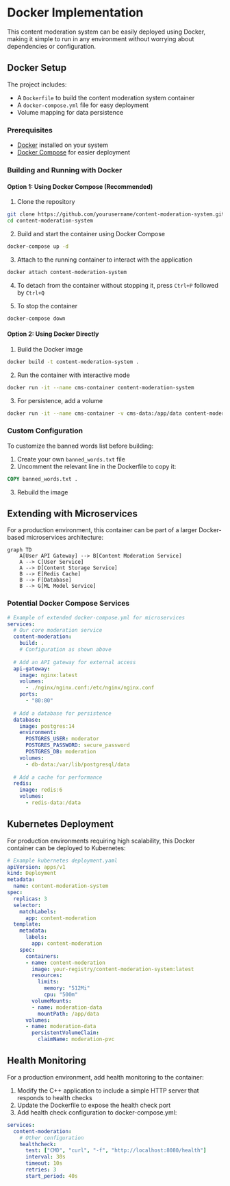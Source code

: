 # Docker Implementation

This content moderation system can be easily deployed using Docker, making it simple to run in any environment without worrying about dependencies or configuration.

## Docker Setup

The project includes:
- A `Dockerfile` to build the content moderation system container
- A `docker-compose.yml` file for easy deployment
- Volume mapping for data persistence

### Prerequisites

- [Docker](https://www.docker.com/get-started) installed on your system
- [Docker Compose](https://docs.docker.com/compose/install/) for easier deployment

### Building and Running with Docker

#### Option 1: Using Docker Compose (Recommended)

1. Clone the repository
```bash
git clone https://github.com/yourusername/content-moderation-system.git
cd content-moderation-system
```

2. Build and start the container using Docker Compose
```bash
docker-compose up -d
```

3. Attach to the running container to interact with the application
```bash
docker attach content-moderation-system
```

4. To detach from the container without stopping it, press `Ctrl+P` followed by `Ctrl+Q`

5. To stop the container
```bash
docker-compose down
```

#### Option 2: Using Docker Directly

1. Build the Docker image
```bash
docker build -t content-moderation-system .
```

2. Run the container with interactive mode
```bash
docker run -it --name cms-container content-moderation-system
```

3. For persistence, add a volume
```bash
docker run -it --name cms-container -v cms-data:/app/data content-moderation-system
```

### Custom Configuration

To customize the banned words list before building:

1. Create your own `banned_words.txt` file
2. Uncomment the relevant line in the Dockerfile to copy it:
```dockerfile
COPY banned_words.txt .
```
3. Rebuild the image

## Extending with Microservices

For a production environment, this container can be part of a larger Docker-based microservices architecture:

```mermaid
graph TD
    A[User API Gateway] --> B[Content Moderation Service]
    A --> C[User Service]
    A --> D[Content Storage Service]
    B --> E[Redis Cache]
    B --> F[Database]
    B --> G[ML Model Service]
```

### Potential Docker Compose Services

```yaml
# Example of extended docker-compose.yml for microservices
services:
  # Our core moderation service
  content-moderation:
    build: .
    # Configuration as shown above
    
  # Add an API gateway for external access
  api-gateway:
    image: nginx:latest
    volumes:
      - ./nginx/nginx.conf:/etc/nginx/nginx.conf
    ports:
      - "80:80"
  
  # Add a database for persistence
  database:
    image: postgres:14
    environment:
      POSTGRES_USER: moderator
      POSTGRES_PASSWORD: secure_password
      POSTGRES_DB: moderation
    volumes:
      - db-data:/var/lib/postgresql/data
  
  # Add a cache for performance
  redis:
    image: redis:6
    volumes:
      - redis-data:/data
```

## Kubernetes Deployment

For production environments requiring high scalability, this Docker container can be deployed to Kubernetes:

```yaml
# Example kubernetes deployment.yaml
apiVersion: apps/v1
kind: Deployment
metadata:
  name: content-moderation-system
spec:
  replicas: 3
  selector:
    matchLabels:
      app: content-moderation
  template:
    metadata:
      labels:
        app: content-moderation
    spec:
      containers:
      - name: content-moderation
        image: your-registry/content-moderation-system:latest
        resources:
          limits:
            memory: "512Mi"
            cpu: "500m"
        volumeMounts:
        - name: moderation-data
          mountPath: /app/data
      volumes:
      - name: moderation-data
        persistentVolumeClaim:
          claimName: moderation-pvc
```

## Health Monitoring

For a production environment, add health monitoring to the container:

1. Modify the C++ application to include a simple HTTP server that responds to health checks
2. Update the Dockerfile to expose the health check port
3. Add health check configuration to docker-compose.yml:

```yaml
services:
  content-moderation:
    # Other configuration
    healthcheck:
      test: ["CMD", "curl", "-f", "http://localhost:8080/health"]
      interval: 30s
      timeout: 10s
      retries: 3
      start_period: 40s
```
